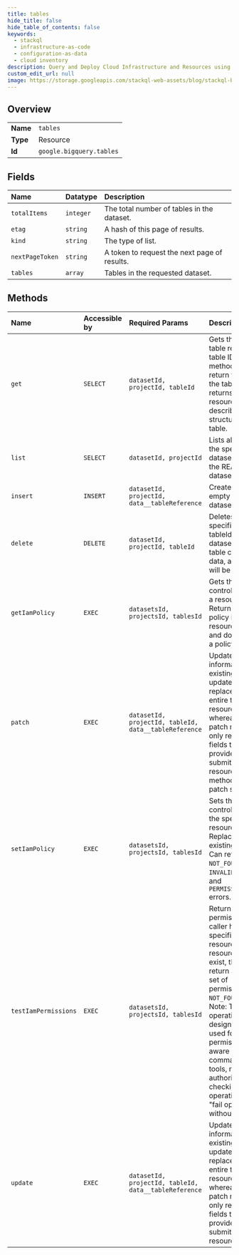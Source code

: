 ```yaml
---
title: tables
hide_title: false
hide_table_of_contents: false
keywords:
  - stackql
  - infrastructure-as-code
  - configuration-as-data
  - cloud inventory
description: Query and Deploy Cloud Infrastructure and Resources using SQL
custom_edit_url: null
image: https://storage.googleapis.com/stackql-web-assets/blog/stackql-blog-post-featured-image.png
---
```

  
    

## Overview
<table><tbody>
<tr><td><b>Name</b></td><td><code>tables</code></td></tr>
<tr><td><b>Type</b></td><td>Resource</td></tr>
<tr><td><b>Id</b></td><td><code>google.bigquery.tables</code></td></tr>
</tbody></table>

## Fields
| Name | Datatype | Description |
|:-----|:---------|:------------|
| `totalItems` | `integer` | The total number of tables in the dataset. |
| `etag` | `string` | A hash of this page of results. |
| `kind` | `string` | The type of list. |
| `nextPageToken` | `string` | A token to request the next page of results. |
| `tables` | `array` | Tables in the requested dataset. |
## Methods
| Name | Accessible by | Required Params | Description |
|:-----|:--------------|:----------------|:------------|
| `get` | `SELECT` | `datasetId, projectId, tableId` | Gets the specified table resource by table ID. This method does not return the data in the table, it only returns the table resource, which describes the structure of this table. |
| `list` | `SELECT` | `datasetId, projectId` | Lists all tables in the specified dataset. Requires the READER dataset role. |
| `insert` | `INSERT` | `datasetId, projectId, data__tableReference` | Creates a new, empty table in the dataset. |
| `delete` | `DELETE` | `datasetId, projectId, tableId` | Deletes the table specified by tableId from the dataset. If the table contains data, all the data will be deleted. |
| `getIamPolicy` | `EXEC` | `datasetsId, projectsId, tablesId` | Gets the access control policy for a resource. Returns an empty policy if the resource exists and does not have a policy set. |
| `patch` | `EXEC` | `datasetId, projectId, tableId, data__tableReference` | Updates information in an existing table. The update method replaces the entire table resource, whereas the patch method only replaces fields that are provided in the submitted table resource. This method supports patch semantics. |
| `setIamPolicy` | `EXEC` | `datasetsId, projectsId, tablesId` | Sets the access control policy on the specified resource. Replaces any existing policy. Can return `NOT_FOUND`, `INVALID_ARGUMENT`, and `PERMISSION_DENIED` errors. |
| `testIamPermissions` | `EXEC` | `datasetsId, projectsId, tablesId` | Returns permissions that a caller has on the specified resource. If the resource does not exist, this will return an empty set of permissions, not a `NOT_FOUND` error. Note: This operation is designed to be used for building permission-aware UIs and command-line tools, not for authorization checking. This operation may "fail open" without warning. |
| `update` | `EXEC` | `datasetId, projectId, tableId, data__tableReference` | Updates information in an existing table. The update method replaces the entire table resource, whereas the patch method only replaces fields that are provided in the submitted table resource. |
